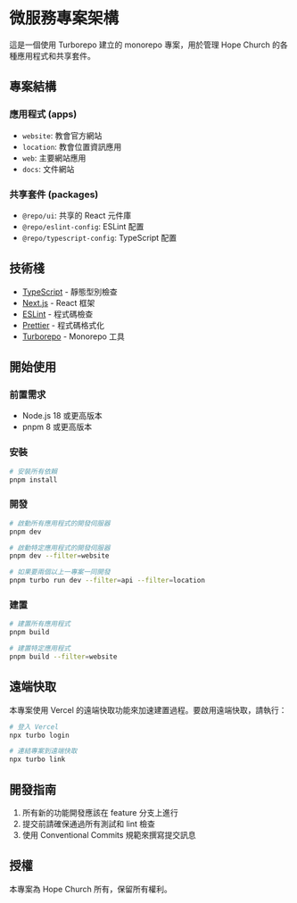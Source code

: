 # 微服務專案架構

這是一個使用 Turborepo 建立的 monorepo 專案，用於管理 Hope Church 的各種應用程式和共享套件。

## 專案結構

### 應用程式 (apps)

- `website`: 教會官方網站
- `location`: 教會位置資訊應用
- `web`: 主要網站應用
- `docs`: 文件網站

### 共享套件 (packages)

- `@repo/ui`: 共享的 React 元件庫
- `@repo/eslint-config`: ESLint 配置
- `@repo/typescript-config`: TypeScript 配置

## 技術棧

- [TypeScript](https://www.typescriptlang.org/) - 靜態型別檢查
- [Next.js](https://nextjs.org/) - React 框架
- [ESLint](https://eslint.org/) - 程式碼檢查
- [Prettier](https://prettier.io) - 程式碼格式化
- [Turborepo](https://turborepo.org/) - Monorepo 工具

## 開始使用

### 前置需求

- Node.js 18 或更高版本
- pnpm 8 或更高版本

### 安裝

```bash
# 安裝所有依賴
pnpm install
```

### 開發

```bash
# 啟動所有應用程式的開發伺服器
pnpm dev

# 啟動特定應用程式的開發伺服器
pnpm dev --filter=website

# 如果要兩個以上一專案一同開發
pnpm turbo run dev --filter=api --filter=location
```

### 建置

```bash
# 建置所有應用程式
pnpm build

# 建置特定應用程式
pnpm build --filter=website
```

## 遠端快取

本專案使用 Vercel 的遠端快取功能來加速建置過程。要啟用遠端快取，請執行：

```bash
# 登入 Vercel
npx turbo login

# 連結專案到遠端快取
npx turbo link
```

## 開發指南

1. 所有新的功能開發應該在 feature 分支上進行
2. 提交前請確保通過所有測試和 lint 檢查
3. 使用 Conventional Commits 規範來撰寫提交訊息

## 授權

本專案為 Hope Church 所有，保留所有權利。
